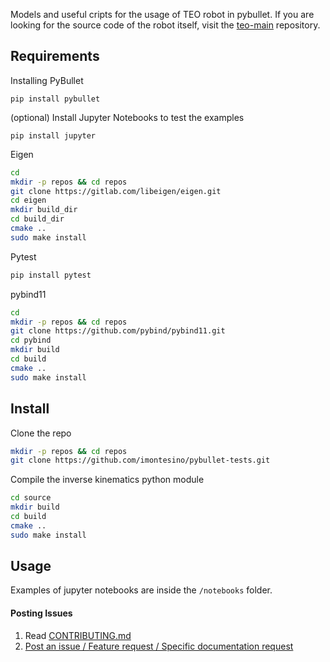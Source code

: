 Models and useful cripts for the usage of TEO robot in pybullet. If you are looking for the source code of the robot itself, visit the [teo-main](https://github.com/roboticslab-uc3m/teo-main) repository.

## Requirements

Installing PyBullet

```
pip install pybullet
```

(optional) Install Jupyter Notebooks to test the examples
```
pip install jupyter
```

Eigen
```bash
cd
mkdir -p repos && cd repos
git clone https://gitlab.com/libeigen/eigen.git
cd eigen
mkdir build_dir
cd build_dir
cmake ..
sudo make install
```

Pytest
```bash
pip install pytest
```

pybind11
```bash
cd
mkdir -p repos && cd repos
git clone https://github.com/pybind/pybind11.git
cd pybind
mkdir build
cd build
cmake ..
sudo make install
```

## Install

Clone the repo
```bash
mkdir -p repos && cd repos
git clone https://github.com/imontesino/pybullet-tests.git
```


Compile the inverse kinematics python module
```bash
cd source
mkdir build
cd build
cmake ..
sudo make install
```
## Usage

Examples of jupyter notebooks are inside the `/notebooks` folder.

#### Posting Issues

1. Read [CONTRIBUTING.md](CONTRIBUTING.md)
2. [Post an issue / Feature request / Specific documentation request](https://github.com/roboticslab-uc3m/teo-openrave-models/issues)

